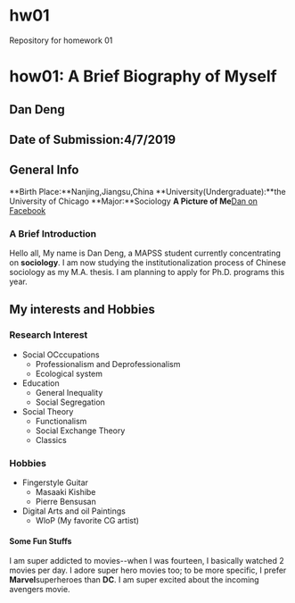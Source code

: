# hw01
Repository for homework 01

# how01: A Brief Biography of Myself

## Dan Deng

## Date of Submission:4/7/2019

## General Info
**Birth Place:**Nanjing,Jiangsu,China
**University(Undergraduate):**the University of Chicago
**Major:**Sociology
**A Picture of Me**[Dan on Facebook](https://www.facebook.com/photo.php?fbid=1385364995089491&set=t.100008480118236&type=3&theater)

### A Brief Introduction
Hello all, My name is Dan Deng, a MAPSS student currently concentrating on **sociology**. I am now studying the institutionalization process of Chinese sociology as my M.A. thesis. I am planning to apply for Ph.D. programs this year.

## My interests and Hobbies
### Research Interest
* Social OCccupations
    * Professionalism and Deprofessionalism
    * Ecological system
* Education
    * General Inequality
    * Social Segregation
* Social Theory
    * Functionalism
    * Social Exchange Theory
    * Classics
### Hobbies
* Fingerstyle Guitar
    * Masaaki Kishibe
    * Pierre Bensusan
* Digital Arts and oil Paintings
    * WloP (My favorite CG artist)

#### Some Fun Stuffs
I am super addicted to movies--when I was fourteen, I basically watched 2 movies per day. I adore super hero movies too; to be more specific, I prefer **Marvel**superheroes than **DC**. I am super excited about the incoming avengers movie.